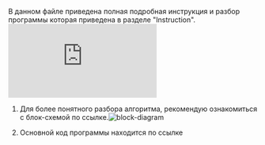 В данном файле приведена полная подробная инструкция и разбор программы которая приведена в разделе "Instruction".
![Instruction](https://github.com/DenisovPavel/FirstTBlogControlTask/blob/main/Instruction.md)


1. Для более понятного разбора алгоритма, рекомендую ознакомиться с блок-схемой по ссылке.![block-diagram]()


2. Основной код программы находится по ссылке 
![]()